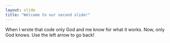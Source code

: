 ```yaml
---
layout: slide
title: "Welcome to our second slide!"
---
```

When I wrote that code only God and me know for what it works. Now, only God knows.
Use the left arrow to go back!
